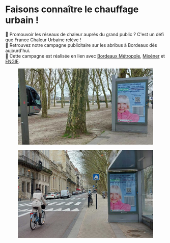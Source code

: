 # Faisons connaître le chauffage urbain !

📣 Promouvoir les réseaux de chaleur auprès du grand public ? C'est un défi que France Chaleur Urbaine relève !\
🚌 Retrouvez notre campagne publicitaire sur les abribus à Bordeaux dès aujourd'hui.\
🤝 Cette campagne est réalisée en lien avec [Bordeaux Métropole](https://www.linkedin.com/company/bordeaux-m%C3%A9tropole/), [Mixéner](https://www.linkedin.com/company/mixener-groupebme/) et [ENGIE](https://www.linkedin.com/company/engie/).

<div>

<figure><img src=".gitbook/assets/04.jpg" alt=""><figcaption></figcaption></figure>

 

<figure><img src=".gitbook/assets/bordeaux.jpg" alt=""><figcaption></figcaption></figure>

</div>

